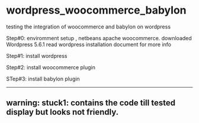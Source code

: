 # wordpress_woocommerce_babylon
testing the integration of woocommerce and babylon on wordpress


Step#0: enviromment setup , netbeans apache woocommerce.
downloaded Wordpress 5.6.1
read wordpress installation document for more info

Step#1: install wordpress

Step#2: install woocommerce plugin

STep#3: install babylon plugin

--------------------------
warning: stuck1: contains the code till tested display but looks not friendly.
-------------------------

